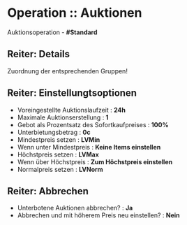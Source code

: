 # Operation :: Auktionen
Auktionsoperation - **#Standard**

## Reiter: Details
Zuordnung der entsprechenden Gruppen!

## Reiter: Einstellungtsoptionen
- Voreingestellte Auktionslaufzeit                : **24h**
- Maximale Auktionserstellung                     : **1**
- Gebot als Prozentsatz des Sofortkaufpreises     : **100%**
- Unterbietungsbetrag                             : **0c**
- Mindestpreis setzen                             : **LVMin**
- Wenn unter Mindestpreis                         : **Keine Items einstellen**
- Höchstpreis setzen                              : **LVMax**
- Wenn über Höchstpreis                           : **Zum Höchstpreis einstellen**
- Normalpreis setzen                              : **LVNorm**

## Reiter: Abbrechen
- Unterbotene Auktionen abbrechen?                : **Ja**
- Abbrechen und mit höherem Preis neu einstellen? : **Nein**
